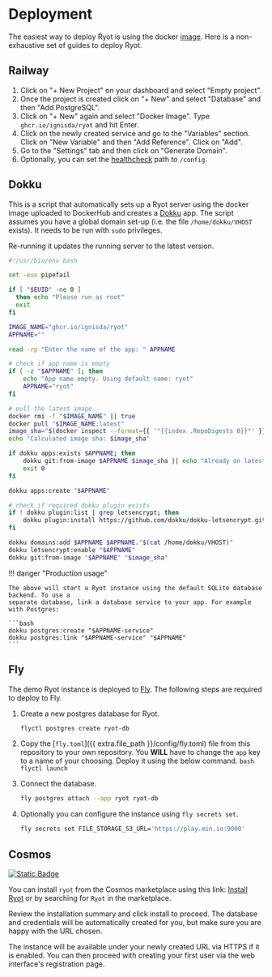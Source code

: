 # Deployment

The easiest way to deploy Ryot is using the docker
[image](https://github.com/IgnisDa/ryot/pkgs/container/ryot). Here is a
non-exhaustive set of guides to deploy Ryot.

## Railway

1. Click on "+ New Project" on your dashboard and select "Empty project".
2. Once the project is created click on "+ New" and select "Database" and then
  "Add PostgreSQL".
3. Click on "+ New" again and select "Docker Image". Type `ghcr.io/ignisda/ryot`
  and hit Enter.
4. Click on the newly created service and go to the "Variables" section. Click on
  "New Variable" and then "Add Reference". Click on "Add". 
5. Go to the "Settings" tab and then click on "Generate Domain".
6. Optionally, you can set the [healthcheck](https://docs.railway.app/deploy/healthchecks)
  path to `/config`.

## Dokku

This is a script that automatically sets up a Ryot server using the docker image
uploaded to DockerHub and creates a [Dokku](https://dokku.com/) app. The script
assumes you have a global domain set-up (i.e. the file `/home/dokku/VHOST`
exists). It needs to be run with `sudo` privileges.

Re-running it updates the running server to the latest version.

```bash
#!/usr/bin/env bash

set -euo pipefail

if [ "$EUID" -ne 0 ]
  then echo "Please run as root"
  exit
fi

IMAGE_NAME="ghcr.io/ignisda/ryot"
APPNAME=""

read -rp "Enter the name of the app: " APPNAME

# check if app name is empty
if [ -z "$APPNAME" ]; then
    echo "App name empty. Using default name: ryot"
    APPNAME="ryot"
fi

# pull the latest image
docker rmi -f "$IMAGE_NAME" || true
docker pull "$IMAGE_NAME:latest"
image_sha="$(docker inspect --format={{ '"{{index .RepoDigests 0}}"' }} $IMAGE_NAME)"
echo "Calculated image sha: $image_sha"

if dokku apps:exists $APPNAME; then
    dokku git:from-image $APPNAME $image_sha || echo "Already on latest"
    exit 0
fi

dokku apps:create "$APPNAME"

# check if required dokku plugin exists
if ! dokku plugin:list | grep letsencrypt; then
    dokku plugin:install https://github.com/dokku/dokku-letsencrypt.git
fi

dokku domains:add $APPNAME $APPNAME."$(cat /home/dokku/VHOST)"
dokku letsencrypt:enable "$APPNAME"
dokku git:from-image "$APPNAME" "$image_sha"
```


!!! danger "Production usage"

    The above will start a Ryot instance using the default SQLite database backend. To use a
    separate database, link a database service to your app. For example with Postgres:

    ```bash
    dokku postgres:create "$APPNAME-service"
    dokku postgres:link "$APPNAME-service" "$APPNAME"
    ```

## Fly

The demo Ryot instance is deployed to [Fly](https://fly.io). The following steps
are required to deploy to Fly.

1. Create a new postgres database for Ryot.
   ```bash
   flyctl postgres create ryot-db
   ```

2. Copy the [`fly.toml`]({{ extra.file_path }}/config/fly.toml) file from this
   repository to your own repository. You **WILL** have to change the `app` key to
   a name of your choosing. Deploy it using the below command.
   `bash
 flyctl launch
 `
3. Connect the database.
   ```bash
   fly postgres attach --app ryot ryot-db
   ```

4. Optionally you can configure the instance using `fly secrets set`.
   ```bash
   fly secrets set FILE_STORAGE_S3_URL='https://play.min.io:9000'
   ```

## Cosmos

[![Static Badge](https://img.shields.io/badge/Cosmos-Install%20Server-violet)](https://cosmos-cloud.io/proxy#cosmos-ui/market-listing/cosmos-cloud/Ryot)

You can install `ryot` from the Cosmos marketplace using this link: [Install
Ryot](https://cosmos-cloud.io/proxy#cosmos-ui/market-listing/cosmos-cloud/Ryot)
or by searching for `Ryot` in the marketplace.

Review the installation summary and click install to proceed. The database and
credentials will be automatically created for you, but make sure you are happy
with the URL chosen.

The instance will be available under your newly created URL via HTTPS if it
is enabled. You can then proceed with creating your first user via the web
interface's registration page.
